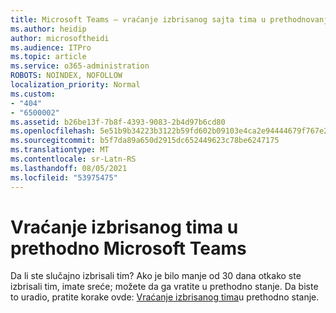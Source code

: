 ```yaml
---
title: Microsoft Teams – vraćanje izbrisanog sajta tima u prethodnovanje
ms.author: heidip
author: microsoftheidi
ms.audience: ITPro
ms.topic: article
ms.service: o365-administration
ROBOTS: NOINDEX, NOFOLLOW
localization_priority: Normal
ms.custom:
- "404"
- "6500002"
ms.assetid: b26be13f-7b8f-4393-9083-2b4d97b6cd80
ms.openlocfilehash: 5e51b9b34223b3122b59fd602b09103e4ca2e94444679f767e2a7005a9928694
ms.sourcegitcommit: b5f7da89a650d2915dc652449623c78be6247175
ms.translationtype: MT
ms.contentlocale: sr-Latn-RS
ms.lasthandoff: 08/05/2021
ms.locfileid: "53975475"
---
```

# <a name="restoring-a-deleted-team-in-microsoft-teams"></a>Vraćanje izbrisanog tima u prethodno Microsoft Teams

Da li ste slučajno izbrisali tim? Ako je bilo manje od 30 dana otkako ste izbrisali tim, imate sreće; možete da ga vratite u prethodno stanje. Da biste to uradio, pratite korake ovde: [Vraćanje izbrisanog tima](https://docs.microsoft.com/microsoftteams/archive-or-delete-a-team#restore-a-deleted-team)u prethodno stanje.
